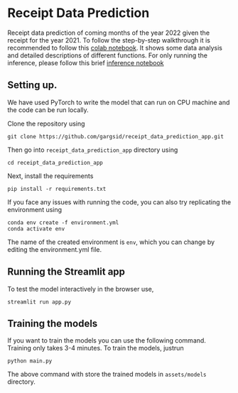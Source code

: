 # Receipt Data Prediction
Receipt data prediction of coming months of the year 2022 given the receipt for the year 2021. To follow the step-by-step walkthrough it is recommended to follow this [colab notebook](https://colab.research.google.com/drive/1ZFvFYzbbaIR9hoh6mW5QiG083GzhylmW?usp=sharing). It shows some data analysis and detailed descriptions of different functions. For only running the inference, please follow this brief [inference notebook](https://colab.research.google.com/drive/1jOHlJhDT6O6UBfSWkirRzZytYCTi6k1C?usp=sharing)

## Setting up. 
We have used PyTorch to write the model that can run on CPU machine and the code can be run locally. 

Clone the repository using

```
git clone https://github.com/gargsid/receipt_data_prediction_app.git
```

Then go into `receipt_data_prediction_app` directory using

```
cd receipt_data_prediction_app
```

Next, install the requirements

```
pip install -r requirements.txt
```

If you face any issues with running the code, you can also try replicating the environment using

```
conda env create -f environment.yml
conda activate env
```

The name of the created environment is `env`, which you can change by editing the environment.yml file.

## Running the Streamlit app

To test the model interactively in the browser use, 

```
streamlit run app.py
```

## Training the models

If you want to train the models you can use the following command. Training only takes 3-4 minutes. To train the models, justrun

```
python main.py
```

The above command with store the trained models in `assets/models` directory. 